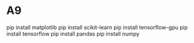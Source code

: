 # A9

pip install matplotlib
pip install scikit-learn
pip install tensorflow-gpu
pip install tensorflow
pip install pandas
pip install numpy
